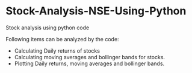 # Stock-Analysis-NSE-Using-Python
Stock analysis using python code

Following items can be analyzed by the code:
* Calculating Daily returns of stocks
* Calculating moving averages and bollinger bands for stocks.
* Plotting Daily returns, moving averages and bollinger bands. 
